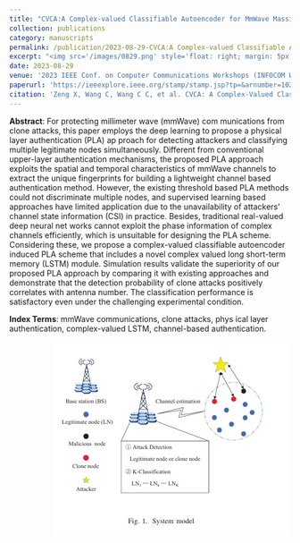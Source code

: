 ```yaml
---
title: "CVCA:A Complex-valued Classifiable Autoencoder for MmWave Massive MIMO Physical Layer Authentication"
collection: publications
category: manuscripts
permalink: /publication/2023-08-29-CVCA:A Complex-valued Classifiable Autoencoder for MmWave Massive MIMO Physical Layer Authentication.md
excerpt: "<img src='/images/0829.png' style='float: right; margin: 5px;'>We proposes a deep learning-based PLA method for mmWave communications, using the spatiotemporal characteristics of mmWave channels as fingerprints to detect clone attacks and classify legitimate nodes via a novel complex-valued classifiable autoencoder and LSTM module, outperforming existing approaches."
date: 2023-08-29
venue: '2023 IEEE Conf. on Computer Communications Workshops (INFOCOM Workshops)'
paperurl: 'https://ieeexplore.ieee.org/stamp/stamp.jsp?tp=&arnumber=10225831'
citation: 'Zeng X, Wang C, Wang C C, et al. CVCA: A Complex-Valued Classifiable Autoencoder for MmWave Massive MIMO Physical Layer Authentication[C]//IEEE INFOCOM 2023-IEEE Conference on Computer Communications Workshops (INFOCOM WKSHPS). IEEE, 2023: 1-6.'
---
```




**Abstract**: For protecting millimeter wave (mmWave) com munications from clone attacks, this paper employs the deep learning to propose a physical layer authentication (PLA) ap proach for detecting attackers and classifying multiple legitimate nodes simultaneously. Different from conventional upper-layer authentication mechanisms, the proposed PLA approach exploits the spatial and temporal characteristics of mmWave channels to extract the unique fingerprints for building a lightweight channel based authentication method. However, the existing threshold based PLA methods could not discriminate multiple nodes, and supervised learning based approaches have limited application due to the unavailability of attackers’ channel state information (CSI) in practice. Besides, traditional real-valued deep neural net works cannot exploit the phase information of complex channels efficiently, which is unsuitable for designing the PLA scheme. Considering these, we propose a complex-valued classifiable autoencoder induced PLA scheme that includes a novel complex valued long short-term memory (LSTM) module. Simulation results validate the superiority of our proposed PLA approach by comparing it with existing approaches and demonstrate that the detection probability of clone attacks positively correlates with antenna number. The classification performance is satisfactory even under the challenging experimental condition.


**Index Terms**: mmWave communications, clone attacks, phys ical layer authentication, complex-valued LSTM, channel-based authentication.


<img src='/images/0829.png' style='float: right; margin: 5px;'>
